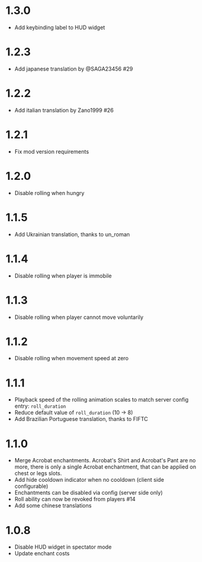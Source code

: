 # 1.3.0

- Add keybinding label to HUD widget

# 1.2.3

- Add japanese translation by @SAGA23456 #29

# 1.2.2

- Add italian translation by Zano1999 #26

# 1.2.1

- Fix mod version requirements

# 1.2.0

- Disable rolling when hungry

# 1.1.5

- Add Ukrainian translation, thanks to un_roman

# 1.1.4
- Disable rolling when player is immobile

# 1.1.3
- Disable rolling when player cannot move voluntarily

# 1.1.2
- Disable rolling when movement speed at zero

# 1.1.1
- Playback speed of the rolling animation scales to match server config entry: `roll_duration`
- Reduce default value of `roll_duration` (10 -> 8)
- Add Brazilian Portuguese translation, thanks to FIFTC

# 1.1.0
- Merge Acrobat enchantments. Acrobat's Shirt and Acrobat's Pant are no more, there is only a single Acrobat enchantment, that can be applied on chest or legs slots.
- Add hide cooldown indicator when no cooldown (client side configurable)
- Enchantments can be disabled via config (server side only)
- Roll ability can now be revoked from players #14
- Add some chinese translations

# 1.0.8
- Disable HUD widget in spectator mode
- Update enchant costs